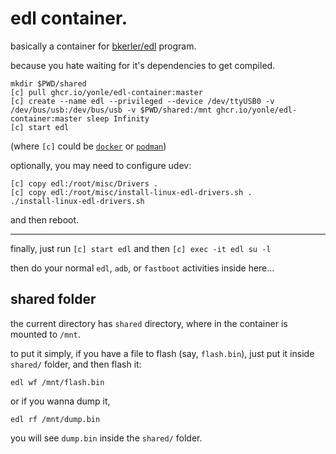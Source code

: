 # edl container.

basically a container for [bkerler/edl](https://github.com/bkerler/edl) program.

because you hate waiting for it's dependencies to get compiled.

```
mkdir $PWD/shared
[c] pull ghcr.io/yonle/edl-container:master
[c] create --name edl --privileged --device /dev/ttyUSB0 -v /dev/bus/usb:/dev/bus/usb -v $PWD/shared:/mnt ghcr.io/yonle/edl-container:master sleep Infinity
[c] start edl
```

(where `[c]` could be [`docker`](https://docker.com) or [`podman`](https://podman.io))

optionally, you may need to configure udev:

```
[c] copy edl:/root/misc/Drivers .
[c] copy edl:/root/misc/install-linux-edl-drivers.sh .
./install-linux-edl-drivers.sh
```

and then reboot.

---

finally, just run `[c] start edl` and then `[c] exec -it edl su -l`

then do your normal `edl`, `adb`, or `fastboot` activities inside here...

## shared folder

the current directory has `shared` directory, where in the container is mounted to `/mnt`.

to put it simply, if you have a file to flash (say, `flash.bin`), just put it inside `shared/` folder, and then flash it:
```
edl wf /mnt/flash.bin
```

or if you wanna dump it,
```
edl rf /mnt/dump.bin
```

you will see `dump.bin` inside the `shared/` folder.
